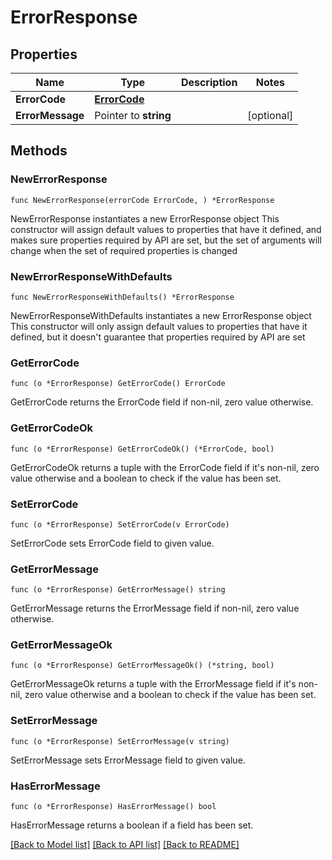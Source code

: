 # ErrorResponse

## Properties

Name | Type | Description | Notes
------------ | ------------- | ------------- | -------------
**ErrorCode** | [**ErrorCode**](ErrorCode.md) |  | 
**ErrorMessage** | Pointer to **string** |  | [optional] 

## Methods

### NewErrorResponse

`func NewErrorResponse(errorCode ErrorCode, ) *ErrorResponse`

NewErrorResponse instantiates a new ErrorResponse object
This constructor will assign default values to properties that have it defined,
and makes sure properties required by API are set, but the set of arguments
will change when the set of required properties is changed

### NewErrorResponseWithDefaults

`func NewErrorResponseWithDefaults() *ErrorResponse`

NewErrorResponseWithDefaults instantiates a new ErrorResponse object
This constructor will only assign default values to properties that have it defined,
but it doesn't guarantee that properties required by API are set

### GetErrorCode

`func (o *ErrorResponse) GetErrorCode() ErrorCode`

GetErrorCode returns the ErrorCode field if non-nil, zero value otherwise.

### GetErrorCodeOk

`func (o *ErrorResponse) GetErrorCodeOk() (*ErrorCode, bool)`

GetErrorCodeOk returns a tuple with the ErrorCode field if it's non-nil, zero value otherwise
and a boolean to check if the value has been set.

### SetErrorCode

`func (o *ErrorResponse) SetErrorCode(v ErrorCode)`

SetErrorCode sets ErrorCode field to given value.


### GetErrorMessage

`func (o *ErrorResponse) GetErrorMessage() string`

GetErrorMessage returns the ErrorMessage field if non-nil, zero value otherwise.

### GetErrorMessageOk

`func (o *ErrorResponse) GetErrorMessageOk() (*string, bool)`

GetErrorMessageOk returns a tuple with the ErrorMessage field if it's non-nil, zero value otherwise
and a boolean to check if the value has been set.

### SetErrorMessage

`func (o *ErrorResponse) SetErrorMessage(v string)`

SetErrorMessage sets ErrorMessage field to given value.

### HasErrorMessage

`func (o *ErrorResponse) HasErrorMessage() bool`

HasErrorMessage returns a boolean if a field has been set.


[[Back to Model list]](../README.md#documentation-for-models) [[Back to API list]](../README.md#documentation-for-api-endpoints) [[Back to README]](../README.md)


